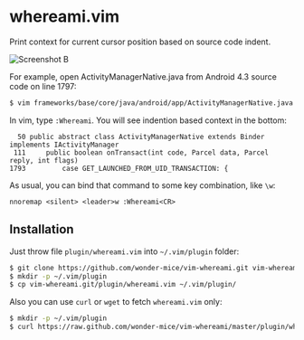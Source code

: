 whereami.vim
============

Print context for current cursor position based on source code indent.

![Screenshot B](https://raw.github.com/wonder-mice/vim-whereami/master/doc/_screenshots/screenshot_b-x1_2.png)

For example, open ActivityManagerNative.java from Android 4.3 source code on line 1797:
```bash
$ vim frameworks/base/core/java/android/app/ActivityManagerNative.java +1797
```
In vim, type `:Whereami`. You will see indention based context in the bottom:
```
  50 public abstract class ActivityManagerNative extends Binder implements IActivityManager
 111     public boolean onTransact(int code, Parcel data, Parcel reply, int flags)
1793         case GET_LAUNCHED_FROM_UID_TRANSACTION: {
```
As usual, you can bind that command to some key combination, like `\w`:
```vim
nnoremap <silent> <leader>w :Whereami<CR>
```

## Installation

Just throw file `plugin/whereami.vim` into `~/.vim/plugin` folder:
```bash
$ git clone https://github.com/wonder-mice/vim-whereami.git vim-whereami.git
$ mkdir -p ~/.vim/plugin
$ cp vim-whereami.git/plugin/whereami.vim ~/.vim/plugin/
```
Also you can use `curl` or `wget` to fetch `whereami.vim` only:
```bash
$ mkdir -p ~/.vim/plugin
$ curl https://raw.github.com/wonder-mice/vim-whereami/master/plugin/whereami.vim -o ~/.vim/plugin/whereami.vim
```
